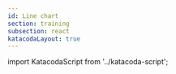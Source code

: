 ```yaml
---
id: Line chart
section: training
subsection: react
katacodaLayout: true
---
```


import KatacodaScript from '../katacoda-script';

<KatacodaScript katacodaId="react-charts/line-chart" />
